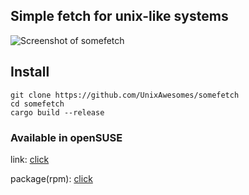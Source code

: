 
## Simple fetch for unix-like systems

![Screenshot of somefetch](https://github.com/UnixAwesomes/somefetch/blob/master/somefetch.png)

## Install

```
git clone https://github.com/UnixAwesomes/somefetch
cd somefetch
cargo build --release
```
### Available in openSUSE

link: [click](https://software.opensuse.org//download.html?project=home%3Asophr.temin&package=somefetch)

package(rpm): [click](somefetch-0.1.0-2.1.x86_64.rpm)

